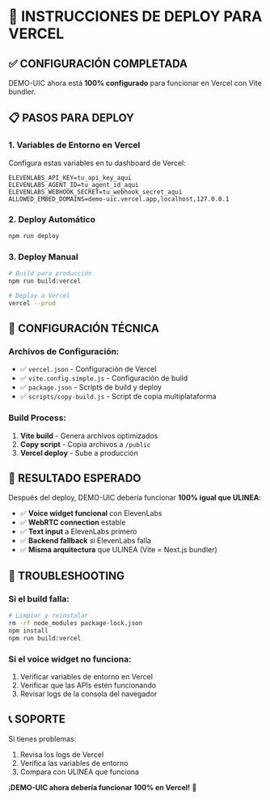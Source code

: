 # 🚀 INSTRUCCIONES DE DEPLOY PARA VERCEL

## ✅ CONFIGURACIÓN COMPLETADA

DEMO-UIC ahora está **100% configurado** para funcionar en Vercel con Vite bundler.

## 📋 PASOS PARA DEPLOY

### 1. **Variables de Entorno en Vercel**
Configura estas variables en tu dashboard de Vercel:

```
ELEVENLABS_API_KEY=tu_api_key_aqui
ELEVENLABS_AGENT_ID=tu_agent_id_aqui
ELEVENLABS_WEBHOOK_SECRET=tu_webhook_secret_aqui
ALLOWED_EMBED_DOMAINS=demo-uic.vercel.app,localhost,127.0.0.1
```

### 2. **Deploy Automático**
```bash
npm run deploy
```

### 3. **Deploy Manual**
```bash
# Build para producción
npm run build:vercel

# Deploy a Vercel
vercel --prod
```

## 🔧 CONFIGURACIÓN TÉCNICA

### **Archivos de Configuración:**
- ✅ `vercel.json` - Configuración de Vercel
- ✅ `vite.config.simple.js` - Configuración de build
- ✅ `package.json` - Scripts de build y deploy
- ✅ `scripts/copy-build.js` - Script de copia multiplataforma

### **Build Process:**
1. **Vite build** - Genera archivos optimizados
2. **Copy script** - Copia archivos a `/public`
3. **Vercel deploy** - Sube a producción

## 🎯 RESULTADO ESPERADO

Después del deploy, DEMO-UIC debería funcionar **100% igual que ULINEA**:

- ✅ **Voice widget funcional** con ElevenLabs
- ✅ **WebRTC connection** estable
- ✅ **Text input** a ElevenLabs primero
- ✅ **Backend fallback** si ElevenLabs falla
- ✅ **Misma arquitectura** que ULINEA (Vite = Next.js bundler)

## 🚨 TROUBLESHOOTING

### Si el build falla:
```bash
# Limpiar y reinstalar
rm -rf node_modules package-lock.json
npm install
npm run build:vercel
```

### Si el voice widget no funciona:
1. Verificar variables de entorno en Vercel
2. Verificar que las APIs estén funcionando
3. Revisar logs de la consola del navegador

## 📞 SOPORTE

Si tienes problemas:
1. Revisa los logs de Vercel
2. Verifica las variables de entorno
3. Compara con ULINEA que funciona

¡**DEMO-UIC ahora debería funcionar 100% en Vercel!** 🎉

